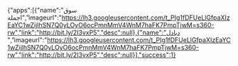 

{"apps":[{"name":"سوق اجملة","imageurl":"https://lh3.googleusercontent.com/t_PIg1fDFUeLlGfpaXIzEaYC1wZijlhSN7Q0yLOyO6ocPmnMmV4WnM7haFK7PmpTjwM=s360-rw","link":"http://bit.ly/2I3vxP5","desc":null},{"name":"دبادل ","imageurl":"https://lh3.googleusercontent.com/t_PIg1fDFUeLlGfpaXIzEaYC1wZijlhSN7Q0yLOyO6ocPmnMmV4WnM7haFK7PmpTjwM=s360-rw","link":"http://bit.ly/2I3vxP5","desc":null}],"success":1}
